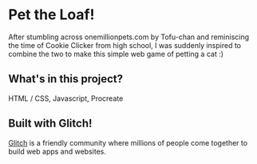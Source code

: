 # Pet the Loaf!

After stumbling across onemillionpets.com by Tofu-chan and reminiscing the time of Cookie Clicker from high school, I was suddenly inspired to combine the two to make this simple web game of petting a cat :)

## What's in this project?

HTML / CSS, Javascript, Procreate

## Built with Glitch!

[Glitch](https://glitch.com) is a friendly community where millions of people come together to build web apps and websites.
